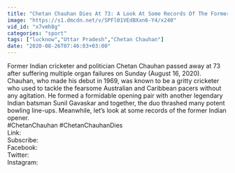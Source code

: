 ```yaml
---
title: "Chetan Chauhan Dies At 73: A Look At Some Records Of The Former Indian Opener"
image: "https://s1.dmcdn.net/v/SPFl01VEdBXxn6-Y4/x240"
vid_id: "x7vmh8g"
categories: "sport"
tags: ["lucknow","Uttar Pradesh","Chetan Chauhan"]
date: "2020-08-26T07:46:03+03:00"
---
```

Former Indian cricketer and politician Chetan Chauhan passed away at 73 after suffering multiple organ failures on Sunday (August 16, 2020). Chauhan, who made his debut in 1969, was known to be a gritty cricketer who used to tackle the fearsome Australian and Caribbean pacers without any agitation. He formed a formidable opening pair with another legendary Indian batsman Sunil Gavaskar and together, the duo thrashed many potent bowling line-ups. Meanwhile, let’s look at some records of the former Indian opener.  <br>#ChetanChauhan #ChetanChauhanDies  <br>Link:   <br>Subscribe:     <br>Facebook:     <br>Twitter:          <br>Instagram:  
